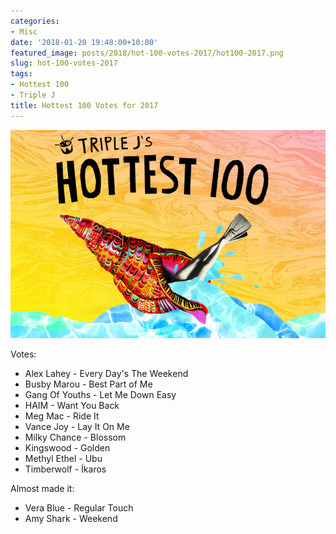```yaml
---
categories:
- Misc
date: '2018-01-20 19:48:00+10:00'
featured_image: posts/2018/hot-100-votes-2017/hot100-2017.png
slug: hot-100-votes-2017
tags:
- Hottest 100
- Triple J
title: Hottest 100 Votes for 2017
---
```


![hot100](hot100-2017.png)

Votes:

- Alex Lahey - Every Day's The Weekend
- Busby Marou - Best Part of Me
- Gang Of Youths - Let Me Down Easy
- HAIM - Want You Back
- Meg Mac - Ride It
- Vance Joy - Lay It On Me
- Milky Chance - Blossom
- Kingswood - Golden
- Methyl Ethel - Ubu
- Timberwolf - Íkaros

Almost made it:

- Vera Blue - Regular Touch
- Amy Shark - Weekend